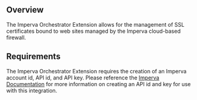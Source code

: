 ## Overview

The Imperva Orchestrator Extension allows for the management of SSL certificates bound to web sites managed by the Imperva cloud-based firewall.

## Requirements

The Imperva Orchestrator Extension requires the creation of an Imperva account id, API id, and API key.  Please reference the [Imperva Documentation](https://docs.imperva.com/bundle/cloud-application-security/page/settings/api-keys.htm#:~:text=In%20the%20Cloud%20Security%20Console%20top%20menu%20bar%2C%20click%20Account,to%20create%20a%20new%20key) for more information on creating an API id and key for use with this integration. 

